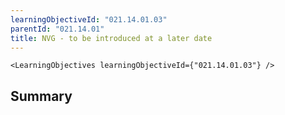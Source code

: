 ```yaml
---
learningObjectiveId: "021.14.01.03"
parentId: "021.14.01"
title: NVG - to be introduced at a later date
---
```


```tsx eval
<LearningObjectives learningObjectiveId={"021.14.01.03"} />
```

## Summary

